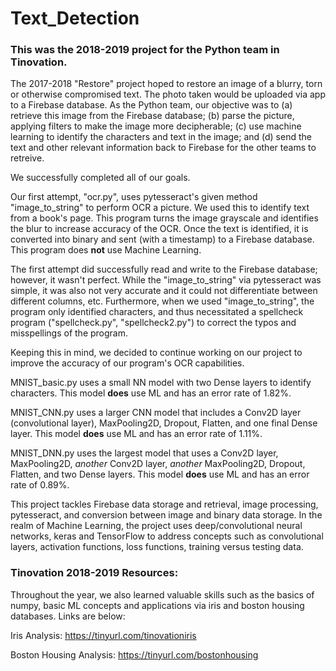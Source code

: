 # Text_Detection
### This was the 2018-2019 project for the Python team in Tinovation.

The 2017-2018 "Restore" project hoped to restore an image of a blurry, torn or otherwise compromised text. The photo taken would be uploaded via app to a Firebase database. As the Python team, our objective was to (a) retrieve this image from the Firebase database; (b) parse the picture, applying filters to make the image more decipherable; (c) use machine learning to identify the characters and text in the image; and (d) send the text and other relevant information back to Firebase for the other teams to retreive.

We successfully completed all of our goals.

Our first attempt, "ocr.py", uses pytesseract's given method "image_to_string" to perform OCR a picture. We used this to identify text from a book's page.  This program turns the image grayscale and identifies the blur to increase accuracy of the OCR. Once the text is identified, it is converted into binary and sent (with a timestamp) to a Firebase database.  This program does **not** use Machine Learning.

The first attempt did successfully read and write to the Firebase database; however, it wasn't perfect. While the "image_to_string" via pytesseract was simple, it was also not very accurate and it could not differentiate between different columns, etc. Furthermore, when we used "image_to_string", the program only identified characters, and thus necessitated a spellcheck program ("spellcheck.py", "spellcheck2.py") to correct the typos and misspellings of the program.

Keeping this in mind, we decided to continue working on our project to improve the accuracy of our program's OCR capabilities.

MNIST_basic.py uses a small NN model with two Dense layers to identify characters. This model **does** use ML and has an error rate of 1.82%.

MNIST_CNN.py uses a larger CNN model that includes a Conv2D layer (convolutional layer), MaxPooling2D, Dropout, Flatten, and one final Dense layer. This model **does** use ML and has an error rate of 1.11%.

MNIST_DNN.py uses the largest model that uses a Conv2D layer, MaxPooling2D, *another* Conv2D layer, *another* MaxPooling2D, Dropout, Flatten, and two Dense layers. This model **does** use ML and has an error rate of 0.89%.

This project tackles Firebase data storage and retrieval, image processing, pytesseract, and conversion between image and binary data storage. In the realm of Machine Learning, the project uses deep/convolutional neural networks, keras and TensorFlow to address concepts such as convolutional layers, activation functions, loss functions, training versus testing data.

### Tinovation 2018-2019 Resources:
Throughout the year, we also learned valuable skills such as the basics of numpy, basic ML concepts and applications via iris and boston housing databases. Links are below:

Iris Analysis: https://tinyurl.com/tinovationiris

Boston Housing Analysis: https://tinyurl.com/bostonhousing
